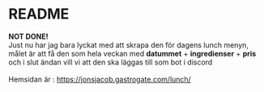 # **README**
**NOT DONE!**<br>
Just nu har jag bara lyckat med att skrapa den för dagens lunch menyn, målet är att få den som hela veckan med **datummet** + **ingredienser** + **pris** och i slut ändan vill vi att den ska läggas till som bot i discord<br>
<br>
Hemsidan är : https://jonsjacob.gastrogate.com/lunch/

